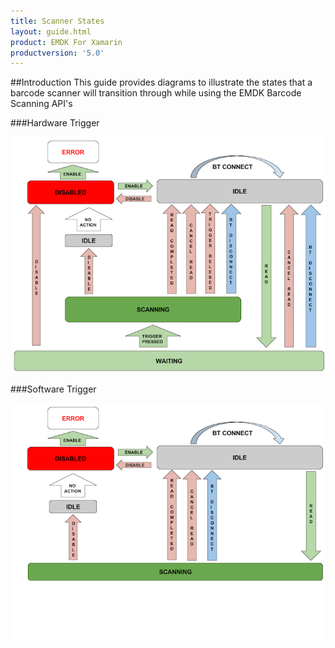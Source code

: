 ```yaml
---
title: Scanner States
layout: guide.html
product: EMDK For Xamarin
productversion: '5.0'
---
```


##Introduction
This guide provides diagrams to illustrate the states that a barcode scanner will transition through while using the EMDK Barcode Scanning API's


###Hardware Trigger

![img](hardware-trigger.png)

###Software Trigger

![img](software-trigger.png)
















